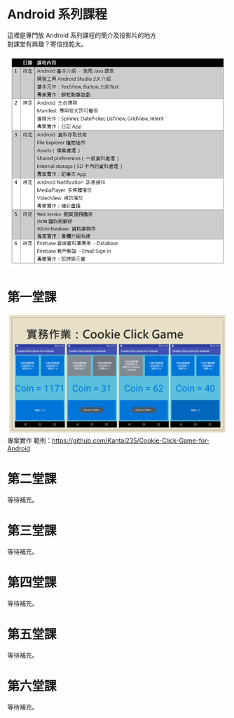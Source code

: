 # Android 系列課程
這裡是專門放 Android 系列課程的簡介及投影片的地方<br />
對課堂有興趣？寄信找乾太。

![Main](/images/class.PNG "Main")

# 第一堂課
![1](/images/image1.PNG "1")
專案實作 範例：https://github.com/Kantai235/Cookie-Click-Game-for-Android

# 第二堂課
等待補充。

# 第三堂課
等待補充。

# 第四堂課
等待補充。

# 第五堂課
等待補充。

# 第六堂課
等待補充。